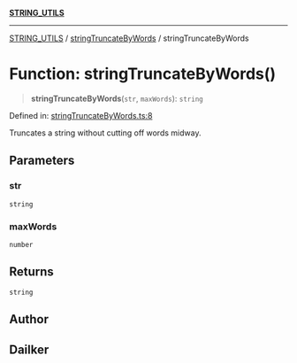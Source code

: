 [**STRING_UTILS**](../../README.md)

***

[STRING_UTILS](../../README.md) / [stringTruncateByWords](../README.md) / stringTruncateByWords

# Function: stringTruncateByWords()

> **stringTruncateByWords**(`str`, `maxWords`): `string`

Defined in: [stringTruncateByWords.ts:8](https://github.com/dailker/everyutil/blob/9ec04d41a381dab61073bf86e9abc70eaf55066d/src/string/stringTruncateByWords.ts#L8)

Truncates a string without cutting off words midway.

## Parameters

### str

`string`

### maxWords

`number`

## Returns

`string`

## Author

## Dailker
